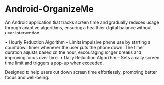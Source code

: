 # Android-OrganizeMe
An Android application that tracks screen time and gradually reduces usage through adaptive algorithms, ensuring a healthier digital balance without user intervention.

• Hourly Reduction Algorithm – Limits impulsive phone use by starting a countdown timer whenever the user puts the phone down. The timer duration adjusts based on the hour, encouraging longer breaks and improving focus over time.
• Daily Reduction Algorithm – Sets a daily screen time limit and triggers a pop-up when exceeded.

Designed to help users cut down screen time effortlessly, promoting better focus and well-being.
